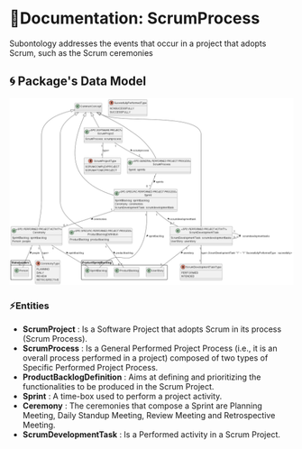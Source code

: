 # 📕Documentation: ScrumProcess

Subontology addresses the events that occur in a project that adopts Scrum, such as the Scrum ceremonies

## 🌀 Package's Data Model

![Domain Diagram](classdiagram.png)

### ⚡Entities

* **ScrumProject** : Is a Software Project that adopts Scrum in its process (Scrum Process).
* **ScrumProcess** : Is a General Performed Project Process (i.e., it is an overall process performed in a project) composed        of two types of Specific Performed Project Process.
* **ProductBacklogDefinition** : Aims at defining and prioritizing the functionalities to be produced in the Scrum Project.
* **Sprint** : A time-box used to perform a project activity.
* **Ceremony** : The ceremonies that compose a Sprint are Planning Meeting, Daily Standup Meeting, Review Meeting and Retrospective Meeting.
* **ScrumDevelopmentTask** : Is a Performed activity in a Scrum Project.
